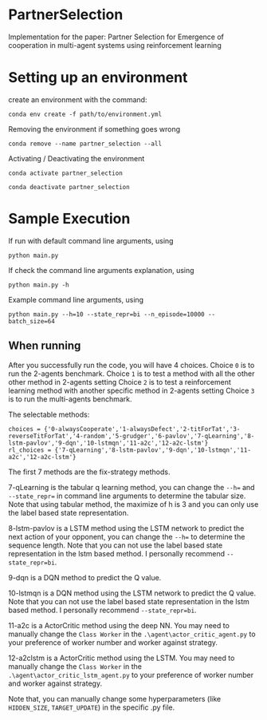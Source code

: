 # PartnerSelection
Implementation for the paper: Partner Selection for Emergence of cooperation in multi-agent systems using reinforcement learning

# Setting up an environment
create an environment with the command:
```
conda env create -f path/to/environment.yml
```

Removing the environment if something goes wrong
```
conda remove --name partner_selection --all
```
Activating / Deactivating the environment
```
conda activate partner_selection

conda deactivate partner_selection
```

# Sample Execution 
If run with default command line arguments, using

```
python main.py
```

If check the command line arguments explanation, using 

```
python main.py -h
```

Example command line arguments, using

```
python main.py --h=10 --state_repr=bi --n_episode=10000 --batch_size=64
```
## When running
After you successfully run the code, you will have 4 choices. 
Choice `0` is to run the 2-agents benchmark.
Choice `1` is to test a method with all the other other method in 2-agents setting
Choice `2` is to test a reinforcement learning method with another specific method in 2-agents setting
Choice `3` is to run the multi-agents benchmark.

The selectable methods: 
```
choices = {'0-alwaysCooperate','1-alwaysDefect','2-titForTat','3-reverseTitForTat','4-random','5-grudger','6-pavlov','7-qLearning','8-lstm-pavlov','9-dqn','10-lstmqn','11-a2c','12-a2c-lstm'}
rl_choices = {'7-qLearning','8-lstm-pavlov','9-dqn','10-lstmqn','11-a2c','12-a2c-lstm'}
```
The first 7 methods are the fix-strategy methods.

7-qLearning is the tabular q learning method, you can change the `--h=` and `--state_repr=` in command line arguments to determine the tabular size. Note that using tabular method, the maximize of h is 3 and you can only use the label based state representation.

8-lstm-pavlov is a LSTM method using the LSTM network to predict the next action of your opponent, you can change the `--h=` to determine the sequence length. Note that you can not use the label based state representation in the lstm based method. I personally recommend `--state_repr=bi`.

9-dqn is a DQN method to predict the Q value.

10-lstmqn is a DQN method using the LSTM network to predict the Q value. Note that you can not use the label based state representation in the lstm based method. I personally recommend `--state_repr=bi`.

11-a2c is a ActorCritic method using the deep NN. You may need to manually change the `Class Worker` in the `.\agent\actor_critic_agent.py` to your preference of worker number and worker against strategy.

12-a2clstm is a ActorCritic method using the LSTM. You may need to manually change the `Class Worker` in the `.\agent\actor_critic_lstm_agent.py` to your preference of worker number and worker against strategy.

Note that, you can manually change some hyperparameters (like `HIDDEN_SIZE`, `TARGET_UPDATE`) in the specific .py file.

